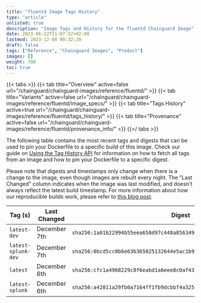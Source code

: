 ```yaml
---
title: "fluentd Image Tags History"
type: "article"
unlisted: true
description: "Image Tags and History for the fluentd Chainguard Image"
date: 2023-06-22T11:07:52+02:00
lastmod: 2023-12-08 00:32:20
draft: false
tags: ["Reference", "Chainguard Images", "Product"]
images: []
weight: 700
toc: true
---
```


{{< tabs >}}
{{< tab title="Overview" active=false url="/chainguard/chainguard-images/reference/fluentd/" >}}
{{< tab title="Variants" active=false url="/chainguard/chainguard-images/reference/fluentd/image_specs/" >}}
{{< tab title="Tags History" active=true url="/chainguard/chainguard-images/reference/fluentd/tags_history/" >}}
{{< tab title="Provenance" active=false url="/chainguard/chainguard-images/reference/fluentd/provenance_info/" >}}
{{</ tabs >}}

The following table contains the most recent tags and digests that can be used to pin your Dockerfile to a specific build of this image. Check our guide on [Using the Tag History API](/chainguard/chainguard-images/using-the-tag-history-api/) for information on how to fetch all tags from an image and how to pin your Dockerfile to a specific digest.

Please note that digests and timestamps only change when there is a change to the image, even though images are rebuilt every night. The "Last Changed" column indicates when the image was last modified, and doesn't always reflect the latest build timestamp. For more information about how our reproducible builds work, please refer to [this blog post](https://www.chainguard.dev/unchained/reproducing-chainguards-reproducible-image-builds).

| Tag (s)              | Last Changed | Digest                                                                    |
|----------------------|--------------|---------------------------------------------------------------------------|
|  `latest-dev`        | December 7th | `sha256:1a01b22994b55eea658d97c448a856349b63e25bb32b593c56146129b2aa76bb` |
|  `latest-splunk-dev` | December 7th | `sha256:0bcd5cc0b6e63b365025132644e5ac1b9058e6b4445cb954872c5e67a8517636` |
|  `latest`            | December 6th | `sha256:cfc1a4968229c8f6eabd1a6eee8c0af43578af8f065cb0f9267171f145909220` |
|  `latest-splunk`     | December 6th | `sha256:a42811a29fb0a7164ff1fb9dcbbf4a325fed995091a7f55df96e685170f67aeb` |

